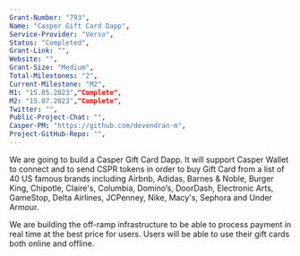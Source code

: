 ```yaml
---
Grant-Number: "793",
Name: "Casper Gift Card Dapp",
Service-Provider: "Verso",
Status: "Completed",
Grant-Link: "",
Website: "",
Grant-Size: "Medium",
Total-Milestones: "2",
Current-Milestone: "M2",
M1: "15.05.2023","Complete",
M2: "15.07.2023","Complete",
Twitter: "",
Public-Project-Chat: "",
Casper-PM: "https://github.com/devendran-m",
Project-GitHub-Repo: "",
---
```

<!--lang:en--> 
We are going to build a Casper Gift Card Dapp. 
It will support Casper Wallet to connect and to send CSPR tokens in order to buy Gift Card from a list of 40 US famous brands including Airbnb, Adidas, Barnes & Noble, Burger King, Chipotle, Claire's, Columbia, Domino’s, DoorDash, Electronic Arts, GameStop, Delta Airlines, JCPenney, Nike, Macy's, Sephora and Under Armour. 

We are building the off-ramp infrastructure to be able to process payment in real time at the best price for users. Users will be able to use their gift cards both online and offline. 
<!--lang:es--] 
<!--lang:fr--] 
<!--lang:pl--] 
<!--lang:uk--] 
[!--lang:*-->  
